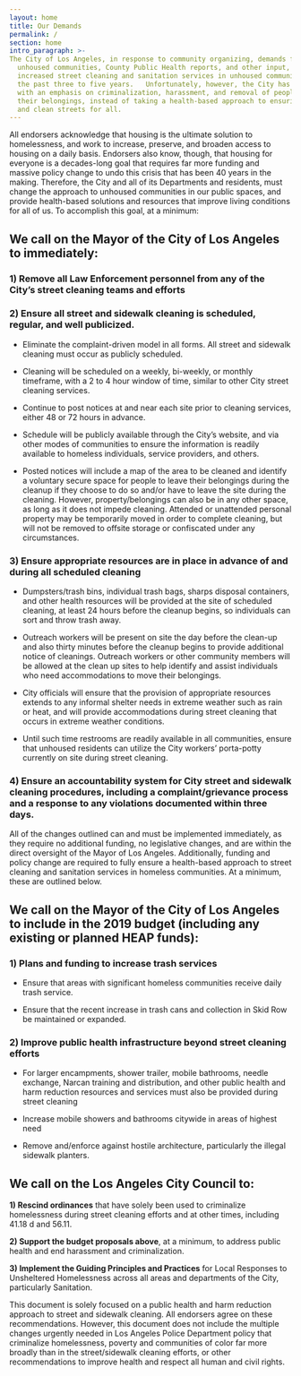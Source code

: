 ```yaml
---
layout: home
title: Our Demands
permalink: /
section: home
intro_paragraph: >-
The City of Los Angeles, in response to community organizing, demands from
  unhoused communities, County Public Health reports, and other input, has
  increased street cleaning and sanitation services in unhoused communities over
  the past three to five years.   Unfortunately, however, the City has done so
  with an emphasis on criminalization, harassment, and removal of people and
  their belongings, instead of taking a health-based approach to ensuring safe
  and clean streets for all.
---
```

All endorsers acknowledge that housing is the ultimate solution to homelessness, and work to increase, preserve, and broaden access to housing on a daily basis.   Endorsers also know, though, that housing for everyone is a decades-long goal that requires far more funding and massive policy change to undo this crisis that has been 40 years in the making.   Therefore, the City and all of its Departments and residents, must change the approach to unhoused communities in our public spaces, and provide health-based solutions and resources that improve living conditions for all of us.  To accomplish this goal, at a minimum:

## We call on the Mayor of the City of Los Angeles to immediately:

### 1) Remove all Law Enforcement personnel from any of the City’s street cleaning teams and efforts

### 2) Ensure all street and sidewalk cleaning is scheduled, regular, and well publicized.

* Eliminate the complaint-driven model in all forms.   All street and sidewalk cleaning must occur as publicly scheduled.

* Cleaning will be scheduled on a weekly, bi-weekly, or monthly timeframe, with a 2 to 4 hour window of time, similar to other City street cleaning services.

* Continue to post notices at and near each site prior to cleaning services, either 48 or 72 hours in advance.

* Schedule will be publicly available through the City’s website, and via other modes of communities to ensure the information is readily available to homeless individuals, service providers, and others.

* Posted notices will include a map of the area to be cleaned and identify a voluntary secure space for people to leave their belongings during the cleanup if they choose to do so and/or have to leave the site during the cleaning.   However, property/belongings can also be in any other space, as long as it does not impede cleaning.   Attended or unattended personal property may be temporarily moved in order to complete cleaning, but will not be removed to offsite storage or confiscated under any circumstances.

### 3) Ensure appropriate resources are in place in advance of and during all scheduled cleaning

* Dumpsters/trash bins, individual trash bags, sharps disposal containers, and other health resources will be provided at the site of scheduled cleaning, at least 24 hours before the cleanup begins, so individuals can sort and throw trash away.

* Outreach workers will be present on site the day before the clean-up and also thirty minutes before the cleanup begins to provide additional notice of cleanings.  Outreach workers or other community members will be allowed at the clean up sites to help identify and assist individuals who need accommodations to move their belongings.

* City officials will ensure that the provision of appropriate resources extends to any informal shelter needs in extreme weather such as rain or heat, and will provide accommodations during street cleaning that occurs in extreme weather conditions.

* Until such time restrooms are readily available in all communities, ensure that unhoused residents can utilize the City workers’ porta-potty currently on site during street cleaning.   

### 4) Ensure an accountability system for City street and sidewalk cleaning procedures, including a complaint/grievance process and a response to any violations documented within three days.

All of the changes outlined can and must be implemented immediately, as they require no additional funding, no legislative changes, and are within the direct oversight of the Mayor of Los Angeles.  Additionally, funding and policy change are required to fully ensure a health-based approach to street cleaning and sanitation services in homeless communities.  At a minimum, these are outlined below.

## We call on the Mayor of the City of Los Angeles to include in the 2019 budget (including any existing or planned HEAP funds):

### 1) Plans and funding to increase trash services

* Ensure that areas with significant homeless communities receive daily trash service.

* Ensure that the recent increase in trash cans and collection in Skid Row be maintained or expanded.   

### 2) Improve public health infrastructure beyond street cleaning efforts

* For larger encampments, shower trailer, mobile bathrooms, needle exchange, Narcan training and distribution, and other public health and harm reduction resources and services must also be provided during street cleaning

* Increase mobile showers and bathrooms citywide in areas of highest need

* Remove and/enforce against hostile architecture, particularly the illegal sidewalk planters.   

## We call on the Los Angeles City Council to:

**1) Rescind ordinances** that have solely been used to criminalize homelessness during street cleaning efforts and at other times, including 41.18 d and 56.11.

**2) Support the budget proposals above**, at a minimum, to address public health and end harassment and criminalization.

**3) Implement the Guiding Principles and Practices** for Local Responses to Unsheltered Homelessness across all areas and departments of the City, particularly Sanitation.      

This document is solely focused on a public health and harm reduction approach to street and sidewalk cleaning.  All endorsers agree on these recommendations.  However, this document does not include the multiple changes urgently needed in Los Angeles Police Department policy that criminalize homelessness, poverty and communities of color far more broadly than in the street/sidewalk cleaning efforts, or other recommendations to improve health and respect all human and civil rights.

